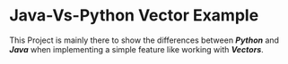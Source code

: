 # Java-Vs-Python Vector Example
This Project is mainly there to show the differences between ***Python*** and ***Java*** when implementing a simple feature like working with ***Vectors***.
